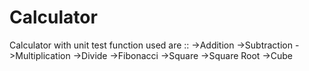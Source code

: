 # Calculator
Calculator with unit test
function used are ::
->Addition
->Subtraction
->Multiplication
->Divide
->Fibonacci
->Square
->Square Root
->Cube

